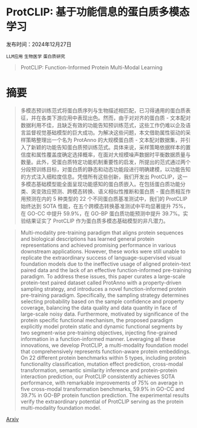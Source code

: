 # ProtCLIP: 基于功能信息的蛋白质多模态学习

发布时间：2024年12月27日

`LLM应用` `生物医学` `蛋白质研究`

> ProtCLIP: Function-Informed Protein Multi-Modal Learning

# 摘要

> 多模态预训练范式将蛋白质序列与生物描述相匹配，已习得通用的蛋白质表征，并在各类下游应用中表现出色。然而，由于对对齐的蛋白质 - 文本配对数据利用不佳，且缺乏有效的功能告知预训练范式，这些工作仍难以企及语言监督视觉基础模型的巨大成功。为解决这些问题，本文借助属性驱动的采样策略整理出一个名为 ProtAnno 的大规模蛋白质 - 文本配对数据集，并引入了新颖的功能告知蛋白质预训练范式。具体来说，采样策略依据样本的置信度和属性覆盖度确定选择概率，在面对大规模噪声数据时平衡数据质量与数量。此外，受蛋白质特定功能机制重要性的启发，所提出的范式通过两个分段预训练目标，对蛋白质的静态和动态功能段进行明确建模，以功能告知的方式注入细粒度信息。凭借所有这些创新，我们开发出 ProtCLIP，这一多模态基础模型能全面呈现功能感知的蛋白质嵌入。在包括蛋白质功能分类、突变效应预测、跨模态转换、语义相似性推断和蛋白质 - 蛋白质相互作用预测在内的 5 种类型的 22 个不同蛋白质基准测试中，我们的 ProtCLIP 始终达到 SOTA 性能，在五个跨模态转换基准测试中平均显著提升 75%，在 GO-CC 中提升 59.9%，在 GO-BP 蛋白质功能预测中提升 39.7%。实验结果证实了 ProtCLIP 作为蛋白质多模态基础模型的非凡潜力。

> Multi-modality pre-training paradigm that aligns protein sequences and biological descriptions has learned general protein representations and achieved promising performance in various downstream applications. However, these works were still unable to replicate the extraordinary success of language-supervised visual foundation models due to the ineffective usage of aligned protein-text paired data and the lack of an effective function-informed pre-training paradigm. To address these issues, this paper curates a large-scale protein-text paired dataset called ProtAnno with a property-driven sampling strategy, and introduces a novel function-informed protein pre-training paradigm. Specifically, the sampling strategy determines selecting probability based on the sample confidence and property coverage, balancing the data quality and data quantity in face of large-scale noisy data. Furthermore, motivated by significance of the protein specific functional mechanism, the proposed paradigm explicitly model protein static and dynamic functional segments by two segment-wise pre-training objectives, injecting fine-grained information in a function-informed manner. Leveraging all these innovations, we develop ProtCLIP, a multi-modality foundation model that comprehensively represents function-aware protein embeddings. On 22 different protein benchmarks within 5 types, including protein functionality classification, mutation effect prediction, cross-modal transformation, semantic similarity inference and protein-protein interaction prediction, our ProtCLIP consistently achieves SOTA performance, with remarkable improvements of 75% on average in five cross-modal transformation benchmarks, 59.9% in GO-CC and 39.7% in GO-BP protein function prediction. The experimental results verify the extraordinary potential of ProtCLIP serving as the protein multi-modality foundation model.

[Arxiv](https://arxiv.org/abs/2412.20014)